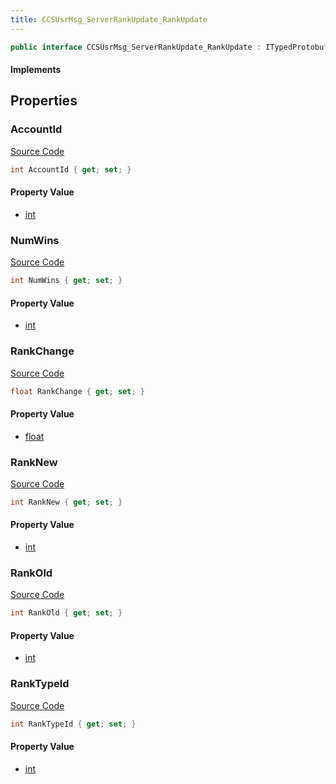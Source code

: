 ```yaml
---
title: CCSUsrMsg_ServerRankUpdate_RankUpdate
---
```


```csharp
public interface CCSUsrMsg_ServerRankUpdate_RankUpdate : ITypedProtobuf<CCSUsrMsg_ServerRankUpdate_RankUpdate>, INativeHandle
```

#### Implements

## Properties

### AccountId

[Source Code](https://github.com/swiftly-solution/swiftlys2/blob/beta/managed/src/SwiftlyS2.Generated/Protobufs/Interfaces/CCSUsrMsg_ServerRankUpdate_RankUpdate.cs#L13)

```csharp
int AccountId { get; set; }
```

#### Property Value

- [int](https://learn.microsoft.com/dotnet/api/system.int32)

### NumWins

[Source Code](https://github.com/swiftly-solution/swiftlys2/blob/beta/managed/src/SwiftlyS2.Generated/Protobufs/Interfaces/CCSUsrMsg_ServerRankUpdate_RankUpdate.cs#L22)

```csharp
int NumWins { get; set; }
```

#### Property Value

- [int](https://learn.microsoft.com/dotnet/api/system.int32)

### RankChange

[Source Code](https://github.com/swiftly-solution/swiftlys2/blob/beta/managed/src/SwiftlyS2.Generated/Protobufs/Interfaces/CCSUsrMsg_ServerRankUpdate_RankUpdate.cs#L25)

```csharp
float RankChange { get; set; }
```

#### Property Value

- [float](https://learn.microsoft.com/dotnet/api/system.single)

### RankNew

[Source Code](https://github.com/swiftly-solution/swiftlys2/blob/beta/managed/src/SwiftlyS2.Generated/Protobufs/Interfaces/CCSUsrMsg_ServerRankUpdate_RankUpdate.cs#L19)

```csharp
int RankNew { get; set; }
```

#### Property Value

- [int](https://learn.microsoft.com/dotnet/api/system.int32)

### RankOld

[Source Code](https://github.com/swiftly-solution/swiftlys2/blob/beta/managed/src/SwiftlyS2.Generated/Protobufs/Interfaces/CCSUsrMsg_ServerRankUpdate_RankUpdate.cs#L16)

```csharp
int RankOld { get; set; }
```

#### Property Value

- [int](https://learn.microsoft.com/dotnet/api/system.int32)

### RankTypeId

[Source Code](https://github.com/swiftly-solution/swiftlys2/blob/beta/managed/src/SwiftlyS2.Generated/Protobufs/Interfaces/CCSUsrMsg_ServerRankUpdate_RankUpdate.cs#L28)

```csharp
int RankTypeId { get; set; }
```

#### Property Value

- [int](https://learn.microsoft.com/dotnet/api/system.int32)

